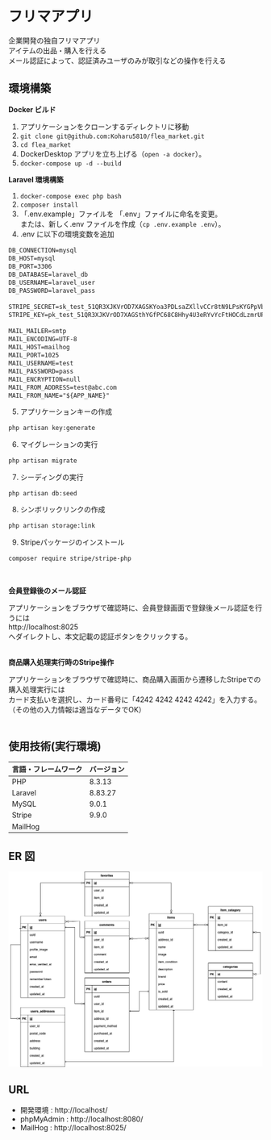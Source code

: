 # フリマアプリ

企業開発の独自フリマアプリ  
アイテムの出品・購入を行える  
メール認証によって、認証済みユーザのみが取引などの操作を行える

## 環境構築

**Docker ビルド**

1. アプリケーションをクローンするディレクトリに移動
2. `git clone git@github.com:Koharu5810/flea_market.git`
3. `cd flea_market`
4. DockerDesktop アプリを立ち上げる（`open -a docker`）。
5. `docker-compose up -d --build`

**Laravel 環境構築**

1. `docker-compose exec php bash`
2. `composer install`
3. 「.env.example」ファイルを 「.env」ファイルに命名を変更。  
    または、新しく.env ファイルを作成（`cp .env.example .env`）。
4. .env に以下の環境変数を追加

```text
DB_CONNECTION=mysql
DB_HOST=mysql
DB_PORT=3306
DB_DATABASE=laravel_db
DB_USERNAME=laravel_user
DB_PASSWORD=laravel_pass

STRIPE_SECRET=sk_test_51QR3XJKVrOD7XAGSKYoa3PDLsaZXllvCCr8tN9LPsKYGPpVbaBM769bNNp91FiOHTKhMYHtiHKnuasa8OnhcOK3v00kiVkBdKr
STRIPE_KEY=pk_test_51QR3XJKVrOD7XAGSthYGfPC68C8Hhy4U3eRYvYcFtHOCdLzmrUPGwNdvBJxjNCbpjJ10GebaH1PMvbU3HsQfytxK00TWKXU5oG

MAIL_MAILER=smtp
MAIL_ENCODING=UTF-8
MAIL_HOST=mailhog
MAIL_PORT=1025
MAIL_USERNAME=test
MAIL_PASSWORD=pass
MAIL_ENCRYPTION=null
MAIL_FROM_ADDRESS=test@abc.com
MAIL_FROM_NAME="${APP_NAME}"
```

5. アプリケーションキーの作成

```bash
php artisan key:generate
```

6. マイグレーションの実行

```bash
php artisan migrate
```

7. シーディングの実行

```bash
php artisan db:seed
```

8. シンボリックリンクの作成

``` bash
php artisan storage:link
```

9. Stripeパッケージのインストール

``` bash
composer require stripe/stripe-php
```
<br>

**会員登録後のメール認証**

アプリケーションをブラウザで確認時に、会員登録画面で登録後メール認証を行うには  
http://localhost:8025  
へダイレクトし、本文記載の認証ボタンをクリックする。
<br><br>

**商品購入処理実行時のStripe操作**

アプリケーションをブラウザで確認時に、商品購入画面から遷移したStripeでの購入処理実行には  
カード支払いを選択し、カード番号に「4242 4242 4242 4242」を入力する。  
（その他の入力情報は適当なデータでOK）
<br><br>


## 使用技術(実行環境)

| 言語・フレームワーク | バージョン |
| :------------------- | :--------- |
| PHP                  | 8.3.13     |
| Laravel              | 8.83.27    |
| MySQL                | 9.0.1      |
| Stripe               | 9.9.0      |
| MailHog              |            |

## ER 図

![alt](erd.png)

## URL

- 開発環境 : http://localhost/
- phpMyAdmin : http://localhost:8080/
- MailHog : http://localhost:8025/
